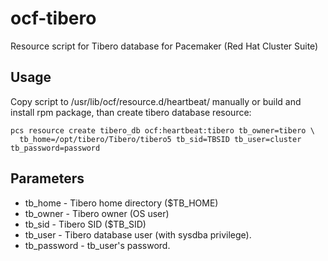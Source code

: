 # ocf-tibero

Resource script for Tibero database for Pacemaker (Red Hat Cluster Suite)

## Usage

Copy script to /usr/lib/ocf/resource.d/heartbeat/ manually or build and install rpm package, than create tibero database resource:

```
pcs resource create tibero_db ocf:heartbeat:tibero tb_owner=tibero \
  tb_home=/opt/tibero/Tibero/tibero5 tb_sid=TBSID tb_user=cluster tb_password=password
```

## Parameters
 - tb_home - Tibero home directory ($TB_HOME)
 - tb_owner - Tibero owner (OS user)
 - tb_sid - Tibero SID ($TB_SID)
 - tb_user - Tibero database user (with sysdba privilege).
 - tb_password - tb_user's password.
